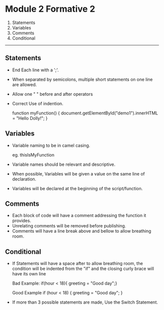 # Module 2 Formative 2

1. Statements
2. Variables
3. Comments
4. Conditional

***

## Statements

- End Each line with a ';'.
- When separated by semicolons, multiple short statements on one line are allowed.
- Allow one " " before and after operators
- Correct Use of indention.

  function myFunction() {
    document.getElementById("demo1").innerHTML = "Hello Dolly!";
  }

## Variables

- Variable naming to be in camel casing.

    eg.  thisIsMyFunction

- Variable names should be relevant and descriptive.
- When possible, Variables will be given a value on the same line of declaration.
- Variables will be declared at the beginning of the script/function.

## Comments

- Each block of code will have a comment addressing the function it provides.
- Unrelating comments will be removed before publishing.
- Comments will have a line break above and bellow to allow breathing room.

## Conditional

- If Statements will have a space after to allow breathing room, the condition will be indented from the "if" and the closing curly brace will have its own line

  Bad Example:    if(hour < 18){
                  greeting = "Good day";}

  Good Example    if (hour < 18) {
                    greeting = "Good day";
                  }

- If more than 3 possible statements are made, Use the Switch Statement.

